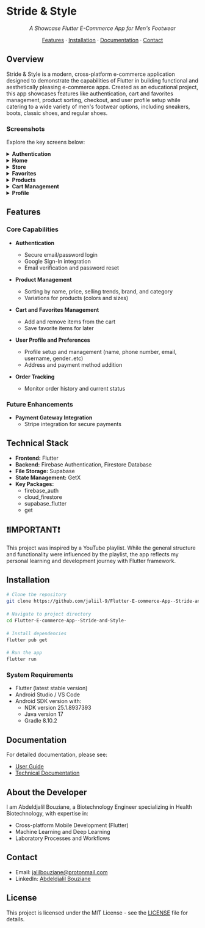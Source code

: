 # Stride & Style

<div align="center">

*A Showcase Flutter E-Commerce App for Men's Footwear*

[Features](#features) · [Installation](#installation) · [Documentation](#documentation) · [Contact](#contact)

</div>

## Overview

Stride & Style is a modern, cross-platform e-commerce application designed to demonstrate the capabilities of Flutter in building functional and aesthetically pleasing e-commerce apps. Created as an educational project, this app showcases features like authentication, cart and favorites management, product sorting, checkout, and user profile setup while catering to a wide variety of men's footwear options, including sneakers, boots, classic shoes, and regular shoes.

### Screenshots

Explore the key screens below:

<details>
<summary><strong>Authentication</strong></summary>

<div align="center">
  <img src="assets/screenshots/authentication/onboarding.jpg" alt="Onboarding" width="150">
  <img src="assets/screenshots/authentication/login.jpg" alt="Login" width="150">
  <img src="assets/screenshots/authentication/register.jpg" alt="Register" width="150">
</div>

</details>

<details>
<summary><strong>Home</strong></summary>

<div align="center">
  <img src="assets/screenshots/store/home-1.jpg" alt="Home 1" width="150">
  <img src="assets/screenshots/store/home-2.jpg" alt="Home 2" width="150">
</div>

</details>

<details>
<summary><strong>Store</strong></summary>

<div align="center">
  <img src="assets/screenshots/store/store-1.jpg" alt="Store 1" width="150">
  <img src="assets/screenshots/store/store-2.jpg" alt="Store 2" width="150">
  <img src="assets/screenshots/store/store-3.jpg" alt="Store 3" width="150">
</div>

</details>


<details>
<summary><strong>Favorites</strong></summary>

<div align="center">
  <img src="assets/screenshots/store/favorites.jpg" alt="Favorites" width="150">
</div>

</details>

<details>
<summary><strong>Products</strong></summary>

<div align="center">
  <img src="https://github.com/jaliil-9/Flutter-E-commerce-App--Stride-and-Style-/blob/master/assets/screenshots/store/category-products1.jpg" alt="Category Products 1" width="150">
  <img src="assets/screenshots/store/category-products-2.jpg" alt="Category Products 2" width="150">
  <img src="assets/screenshots/store/category-products-3.jpg" alt="Category Products 3" width="150">
  <img src="assets/screenshots/store/product-details.jpg" alt="Product Details 1" width="150">
  <img src="assets/screenshots/store/product-details-2.jpg" alt="Product Details 2" width="150">
  <img src="assets/screenshots/store/view-all.jpg" alt="View All Products" width="150">
</div>

</details>

<details>
<summary><strong>Cart Management</strong></summary>

<div align="center">
  <img src="assets/screenshots/management/cart.jpg" alt="Cart" width="150">
  <img src="assets/screenshots/management/order-review.jpg" alt="Order Review" width="150">
  <img src="assets/screenshots/management/orders.jpg" alt="Orders" width="150">
  <img src="assets/screenshots/management/addresses.jpg" alt="Addresses" width="150">
  <img src="assets/screenshots/management/payment-methods.jpg" alt="Payment Methods" width="150">
</div>

</details>


<details>
<summary><strong>Profile</strong></summary>

<div align="center">
  <img src="assets/screenshots/management/settings.jpg" alt="Settings" width="150">
  <img src="assets/screenshots/management/profile-settings.jpg" alt="Profile Settings" width="150">
</div>

</details>

## Features

### Core Capabilities

- **Authentication**
  - Secure email/password login
  - Google Sign-In integration
  - Email verification and password reset

- **Product Management**
  - Sorting by name, price, selling trends, brand, and category
  - Variations for products (colors and sizes)

- **Cart and Favorites Management**
  - Add and remove items from the cart
  - Save favorite items for later

- **User Profile and Preferences**
  - Profile setup and management (name, phone number, email, username, gender..etc)
  - Address and payment method addition

- **Order Tracking**
  - Monitor order history and current status

### Future Enhancements

- **Payment Gateway Integration**
  - Stripe integration for secure payments

## Technical Stack

- **Frontend:** Flutter
- **Backend:** Firebase Authentication, Firestore Database
- **File Storage:** Supabase
- **State Management:** GetX
- **Key Packages:**
  - firebase_auth
  - cloud_firestore
  - supabase_flutter
  - get

## ❗IMPORTANT❗
This project was inspired by a YouTube playlist. While the general structure and functionality were influenced by the playlist, the app reflects my personal learning and development journey with Flutter framework.

## Installation

```bash
# Clone the repository
git clone https://github.com/jaliil-9/Flutter-E-commerce-App--Stride-and-Style-.git

# Navigate to project directory
cd Flutter-E-commerce-App--Stride-and-Style-

# Install dependencies
flutter pub get

# Run the app
flutter run
```

### System Requirements

- Flutter (latest stable version)
- Android Studio / VS Code
- Android SDK version with:
  - NDK version 25.1.8937393
  - Java version 17
  - Gradle 8.10.2

## Documentation

For detailed documentation, please see:
- [User Guide](docs/USER_GUIDE.md)
- [Technical Documentation](docs/TECHNICAL.md)

## About the Developer

I am Abdeldjalil Bouziane, a Biotechnology Engineer specializing in Health Biotechnology, with expertise in:
- Cross-platform Mobile Development (Flutter)
- Machine Learning and Deep Learning
- Laboratory Processes and Workflows

## Contact

- Email: jalilbouziane@protonmail.com
- LinkedIn: [Abdeldjalil Bouziane](https://www.linkedin.com/in/abdeldjalil-bouziane-0a7079288/)

## License

This project is licensed under the MIT License - see the [LICENSE](LICENSE) file for details.



